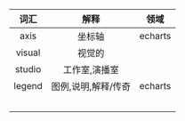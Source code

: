 |  词汇  |        解释         |  领域   |
| :----: | :-----------------: | :-----: |
|  axis  |       坐标轴        | echarts |
| visual |       视觉的        |         |
| studio |    工作室,演播室    |         |
| legend | 图例,说明,解释/传奇 | echarts |
|        |                     |         |
|        |                     |         |
|        |                     |         |
|        |                     |         |
|        |                     |         |

